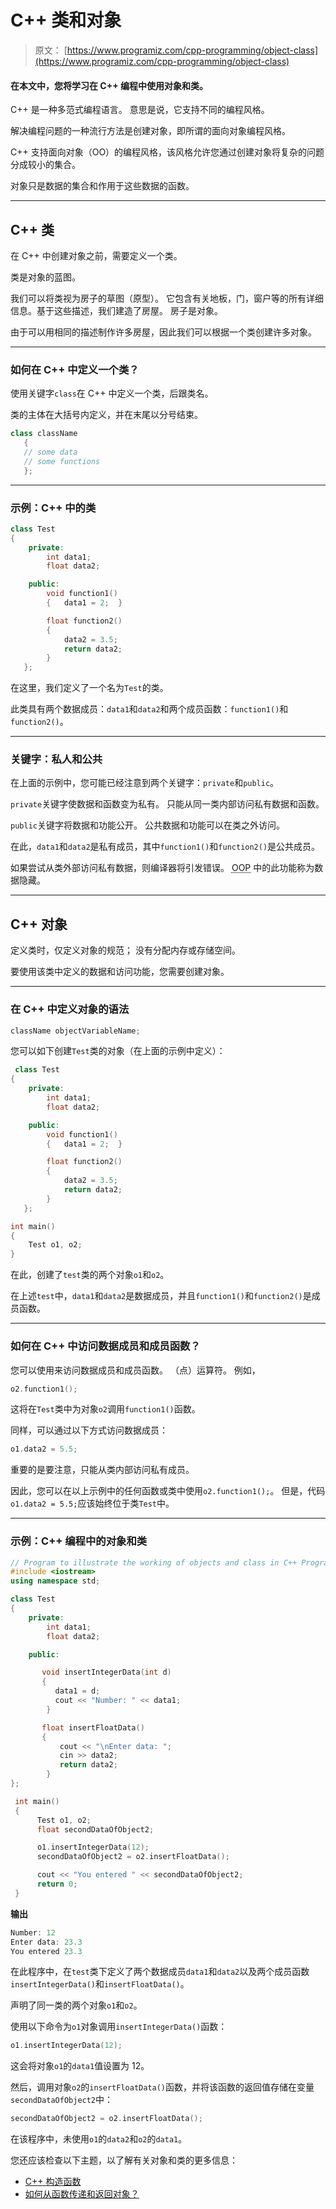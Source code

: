 # C++ 类和对象

> 原文： [https://www.programiz.com/cpp-programming/object-class](https://www.programiz.com/cpp-programming/object-class)

#### 在本文中，您将学习在 C++ 编程中使用对象和类。

C++ 是一种多范式编程语言。 意思是说，它支持不同的编程风格。

解决编程问题的一种流行方法是创建对象，即所谓的面向对象编程风格。

C++ 支持面向对象（OO）的编程风格，该风格允许您通过创建对象将复杂的问题分成较小的集合。

对象只是数据的集合和作用于这些数据的函数。

* * *

## C++ 类

在 C++ 中创建对象之前，需要定义一个类。

类是对象的蓝图。

我们可以将类视为房子的草图（原型）。 它包含有关地板，门，窗户等的所有详细信息。基于这些描述，我们建造了房屋。 房子是对象。

由于可以用相同的描述制作许多房屋，因此我们可以根据一个类创建许多对象。

* * *

### 如何在 C++ 中定义一个类？

使用关键字`class`在 C++ 中定义一个类，后跟类名。

类的主体在大括号内定义，并在末尾以分号结束。

```cpp
class className
   {
   // some data
   // some functions
   };
```

* * *

### 示例：C++ 中的类

```cpp
class Test
{
    private:
        int data1;
        float data2;  

    public:  
        void function1()
        {   data1 = 2;  } 

        float function2()
        { 
            data2 = 3.5;
            return data2;
        }
   };
```

在这里，我们定义了一个名为`Test`的类。

此类具有两个数据成员：`data1`和`data2`和两个成员函数：`function1()`和`function2()`。

* * *

### 关键字：私人和公共

在上面的示例中，您可能已经注意到两个关键字：`private`和`public`。

`private`关键字使数据和函数变为私有。 只能从同一类内部访问私有数据和函数。

`public`关键字将数据和功能公开。 公共数据和功能可以在类之外访问。

在此，`data1`和`data2`是私有成员，其中`function1()`和`function2()`是公共成员。

如果尝试从类外部访问私有数据，则编译器将引发错误。 <abbr title="object-oriented programming">OOP</abbr> 中的此功能称为数据隐藏。

* * *

## C++ 对象

定义类时，仅定义对象的规范； 没有分配内存或存储空间。

要使用该类中定义的数据和访问功能，您需要创建对象。

* * *

### 在 C++ 中定义对象的语法

```cpp
className objectVariableName;
```

您可以如下创建`Test`类的对象（在上面的示例中定义）：

```cpp
 class Test
{
    private:
        int data1;
        float data2;  

    public:  
        void function1()
        {   data1 = 2;  } 

        float function2()
        { 
            data2 = 3.5;
            return data2;
        }
   };

int main()
{
    Test o1, o2;
} 
```

在此，创建了`test`类的两个对象`o1`和`o2`。

在上述`test`中，`data1`和`data2`是数据成员，并且`function1()`和`function2()`是成员函数。

* * *

### 如何在 C++ 中访问数据成员和成员函数？

您可以使用来访问数据成员和成员函数。 （点）运算符。 例如，

```cpp
o2.function1();
```

这将在`Test`类中为对象`o2`调用`function1()`函数。

同样，可以通过以下方式访问数据成员：

```cpp
o1.data2 = 5.5;
```

重要的是要注意，只能从类内部访问私有成员。

因此，您可以在以上示例中的任何函数或类中使用`o2.function1();`。 但是，代码`o1.data2 = 5.5;`应该始终位于类`Test`中。

* * *

### 示例：C++ 编程中的对象和类

```cpp
// Program to illustrate the working of objects and class in C++ Programming
#include <iostream>
using namespace std;

class Test
{
    private:
        int data1;
        float data2;

    public:

       void insertIntegerData(int d)
       {
          data1 = d;
          cout << "Number: " << data1;
        }

       float insertFloatData()
       {
           cout << "\nEnter data: ";
           cin >> data2;
           return data2;
        }
};

 int main()
 {
      Test o1, o2;
      float secondDataOfObject2;

      o1.insertIntegerData(12);
      secondDataOfObject2 = o2.insertFloatData();

      cout << "You entered " << secondDataOfObject2;
      return 0;
 } 
```

**输出**

```cpp
Number: 12
Enter data: 23.3
You entered 23.3
```

在此程序中，在`test`类下定义了两个数据成员`data1`和`data2`以及两个成员函数`insertIntegerData()`和`insertFloatData()`。

声明了同一类的两个对象`o1`和`o2`。

使用以下命令为`o1`对象调用`insertIntegerData()`函数：

```cpp
o1.insertIntegerData(12);
```

这会将对象`o1`的`data1`值设置为 12。

然后，调用对象`o2`的`insertFloatData()`函数，并将该函数的返回值存储在变量`secondDataOfObject2`中：

```cpp
secondDataOfObject2 = o2.insertFloatData();
```

在该程序中，未使用`o1`的`data2`和`o2`的`data1`。

您还应该检查以下主题，以了解有关对象和类的更多信息：

*   [C++ 构造函数](/cpp-programming/constructors "C++ constructors")
*   [如何从函数传递和返回对象？](/cpp-programming/pass-return-object-function)